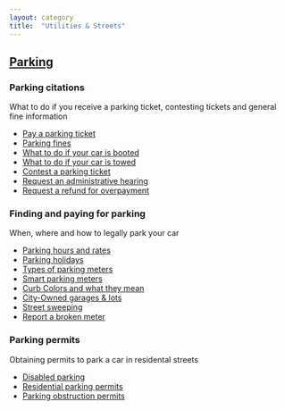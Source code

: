 ```yaml
---
layout: category
title:  "Utilities & Streets"
---
```


## [Parking](/utilities-streets/parking)

### Parking citations

What to do if you receive a parking ticket, contesting tickets and general fine information

* [Pay a parking ticket](/utilities-streets/parking/pay-parking-ticket)
* [Parking fines](/utilities-streets/parking/parking-fines)
* [What to do if your car is booted](/utilities-streets/parking/car-booted)
* [What to do if your car is towed](/utilities-streets/parking/car-towed)
* [Contest a parking ticket](/utilities-streets/parking/contest-ticket)
* [Request an administrative hearing](/utilities-streets/parking/request-hearing)
* [Request a refund for overpayment](/utilities-streets/parking/request-refund)

### Finding and paying for parking

When, where and how to legally park your car

* [Parking hours and rates](/utilities-streets/parking/parking-hours-and-rates)
* [Parking holidays](/utilities-streets/parking/parking-holidays)
* [Types of parking meters](/utilities-streets/parking/parking-meters)
* [Smart parking meters](/utilities-streets/parking/smart-parking-meters)
* [Curb Colors and what they mean](/utilities-streets/parking/curb-colors)
* [City-Owned garages & lots](/utilities-streets/parking/city-garages-lots)
* [Street sweeping](/utilities-streets/parking/street-sweeping)
* [Report a broken meter](/utilities-streets/parking/report-broken-meter)

### Parking permits

Obtaining permits to park a car in residental streets

* [Disabled parking](/utilities-streets/parking/disabled-parking)
* [Residential parking permits](/utilities-streets/parking/residential-parking-permits)
* [Parking obstruction permits](/utilities-streets/parking/parking-obstruction-permits)
















